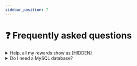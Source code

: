 ```yaml
---
sidebar_position: 7
---
```


# ❓ Frequently asked questions

<details><summary>Help, all my rewards show as [HIDDEN]</summary>
<p>

Rewards show as hidden by default unless you give them a displayname. So just use `/qa edit [questname] rewards edit [rewardid] displayname` and that'll be displayed instead of [HIDDEN].

This gives you the benefit that you can better specify what the reward is (for example, “Mysterious sword” instead of “NETHERITE_SWORD” if it would be done automatically by the plugin)

</p>
</details>

<details><summary>Do I need a MySQL database?</summary>
<p>

Nope! The standard SQLite database (will be created in your `plugins/NotQuests` folder) will work just fine. However, MySQL is faster and thus recommended. The database queries were also designed with MySQL in mind.

</p>
</details>
